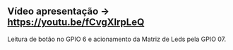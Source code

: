 ## Vídeo apresentação -> https://youtu.be/fCvgXIrpLeQ

Leitura de botão no GPIO 6 e acionamento da Matriz de Leds pela GPIO 07.

